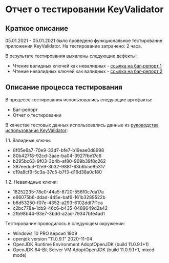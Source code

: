 # Отчет о тестировании KeyValidator
## Краткое описание
 05.01.2021 - 05.01.2021 было проведено функциональное тестирование приложения KeyValidator.
 На тестирование затрачено: 2 часа.

В результате тестирования выявлены следующие дефекты:
* Чтение валидных ключей как невалидных - [ссылка на баг-репорт 1](https://github.com/Yuliyarubtsova/Java-1.1./issues/1)
* Чтение невалидных ключей как валидных - [ссылка на баг-репорт 2](https://github.com/Yuliyarubtsova/Java-1.1./issues/2)

## Описание процесса тестирования

В процессе тестирования использовались следующие артефакты:
* Баг-репорт
* Отчет о тестировании

В качестве тестовых данных использовались данные из [руководства использования KeyValidator]( https://github.com/netology-code/javaqa-homeworks/blob/master/intro/user-manual.md):

1.1. Валидные ключи:
* 8f05e6a7-70e9-33d7-bfe7-b19eae0d8998  
* 80b427f8-92cd-3aae-ba04-3927fbe17c6
* b295bc63-9f03-3b4b-af80-969b39f8c262
* 387eedc6-12e9-3b32-9881-63b6b5e85317
* c19a8cf9-5c3a-37c5-b7f3-d16d38a0c180

1.2. Невалидные ключи: 
* 18252235-78e0-44a5-8720-556f0c7da17a
* e66075b6-ddad-445e-baf6-161b3289522b
* b6d53250-f07e-4352-a293-6102ddf7f1ca
* c2bc778a-1cb9-46c6-b435-0489649d2a42
* 2fb98b44-93e7-3bdd-a2ad-79347bfe4ad1

Тестирование проводилось в следующем окружении:
* Windows 10 PRO версия 1909
* openjdk version "11.0.9.1" 2020-11-04
* OpenJDK Runtime Environment AdoptOpenJDK (build 11.0.9.1+1)
* OpenJDK 64-Bit Server VM AdoptOpenJDK (build 11.0.9.1+1, mixed mode)






